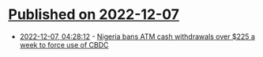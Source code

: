 # [Published on 2022-12-07](index.md)

* [2022-12-07, 04:28:12](https://news.ycombinator.com/item?id=33890625) - [Nigeria bans ATM cash withdrawals over $225 a week to force use of CBDC](https://cointelegraph.com/news/nigeria-bans-atm-cash-withdrawals-over-225-a-week-to-force-use-of-cbdc)
